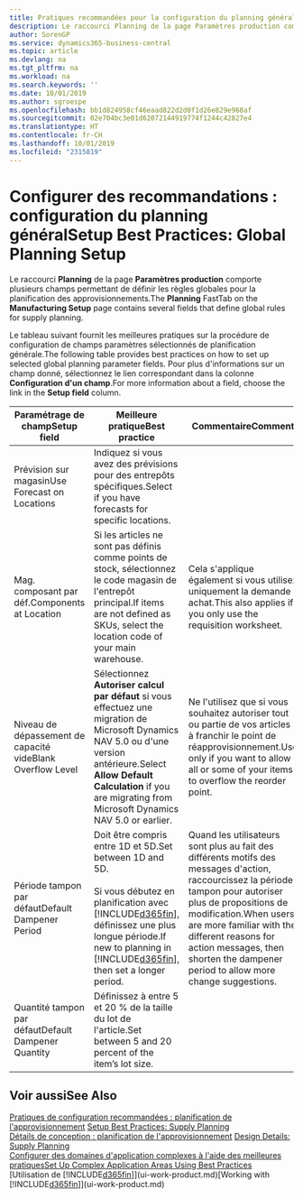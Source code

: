 ```yaml
---
title: Pratiques recommandées pour la configuration du planning général | Microsoft Docs
description: Le raccourci Planning de la page Paramètres production comporte plusieurs champs permettant de définir les règles globales pour la planification des approvisionnements.
author: SorenGP
ms.service: dynamics365-business-central
ms.topic: article
ms.devlang: na
ms.tgt_pltfrm: na
ms.workload: na
ms.search.keywords: ''
ms.date: 10/01/2019
ms.author: sgroespe
ms.openlocfilehash: bb1d824958cf46eaad822d2d0f1d26e829e968af
ms.sourcegitcommit: 02e704bc3e01d62072144919774f1244c42827e4
ms.translationtype: HT
ms.contentlocale: fr-CH
ms.lasthandoff: 10/01/2019
ms.locfileid: "2315819"
---
```

# <a name="setup-best-practices-global-planning-setup"></a><span data-ttu-id="63f77-103">Configurer des recommandations : configuration du planning général</span><span class="sxs-lookup"><span data-stu-id="63f77-103">Setup Best Practices: Global Planning Setup</span></span>
<span data-ttu-id="63f77-104">Le raccourci **Planning** de la page **Paramètres production** comporte plusieurs champs permettant de définir les règles globales pour la planification des approvisionnements.</span><span class="sxs-lookup"><span data-stu-id="63f77-104">The **Planning** FastTab on the **Manufacturing Setup** page contains several fields that define global rules for supply planning.</span></span>  

 <span data-ttu-id="63f77-105">Le tableau suivant fournit les meilleures pratiques sur la procédure de configuration de champs paramètres sélectionnés de planification générale.</span><span class="sxs-lookup"><span data-stu-id="63f77-105">The following table provides best practices on how to set up selected global planning parameter fields.</span></span> <span data-ttu-id="63f77-106">Pour plus d'informations sur un champ donné, sélectionnez le lien correspondant dans la colonne **Configuration d'un champ**.</span><span class="sxs-lookup"><span data-stu-id="63f77-106">For more information about a field, choose the link in the **Setup field** column.</span></span>  

|<span data-ttu-id="63f77-107">Paramétrage de champ</span><span class="sxs-lookup"><span data-stu-id="63f77-107">Setup field</span></span>|<span data-ttu-id="63f77-108">Meilleure pratique</span><span class="sxs-lookup"><span data-stu-id="63f77-108">Best practice</span></span>|<span data-ttu-id="63f77-109">Commentaire</span><span class="sxs-lookup"><span data-stu-id="63f77-109">Comment</span></span>|  
|-----------------|-------------------|-------------|  
|<span data-ttu-id="63f77-110">Prévision sur magasin</span><span class="sxs-lookup"><span data-stu-id="63f77-110">Use Forecast on Locations</span></span>|<span data-ttu-id="63f77-111">Indiquez si vous avez des prévisions pour des entrepôts spécifiques.</span><span class="sxs-lookup"><span data-stu-id="63f77-111">Select if you have forecasts for specific locations.</span></span>||  
|<span data-ttu-id="63f77-112">Mag. composant par déf.</span><span class="sxs-lookup"><span data-stu-id="63f77-112">Components at Location</span></span>|<span data-ttu-id="63f77-113">Si les articles ne sont pas définis comme points de stock, sélectionnez le code magasin de l'entrepôt principal.</span><span class="sxs-lookup"><span data-stu-id="63f77-113">If items are not defined as SKUs, select the location code of your main warehouse.</span></span>|<span data-ttu-id="63f77-114">Cela s'applique également si vous utilisez uniquement la demande achat.</span><span class="sxs-lookup"><span data-stu-id="63f77-114">This also applies if you only use the requisition worksheet.</span></span>|  
|<span data-ttu-id="63f77-115">Niveau de dépassement de capacité vide</span><span class="sxs-lookup"><span data-stu-id="63f77-115">Blank Overflow Level</span></span>|<span data-ttu-id="63f77-116">Sélectionnez **Autoriser calcul par défaut** si vous effectuez une migration de Microsoft Dynamics NAV 5.0 ou d'une version antérieure.</span><span class="sxs-lookup"><span data-stu-id="63f77-116">Select **Allow Default Calculation** if you are migrating from Microsoft Dynamics NAV 5.0 or earlier.</span></span>|<span data-ttu-id="63f77-117">Ne l'utilisez que si vous souhaitez autoriser tout ou partie de vos articles à franchir le point de réapprovisionnement.</span><span class="sxs-lookup"><span data-stu-id="63f77-117">Use only if you want to allow all or some of your items to overflow the reorder point.</span></span>|  
|<span data-ttu-id="63f77-118">Période tampon par défaut</span><span class="sxs-lookup"><span data-stu-id="63f77-118">Default Dampener Period</span></span>|<span data-ttu-id="63f77-119">Doit être compris entre 1D et 5D.</span><span class="sxs-lookup"><span data-stu-id="63f77-119">Set between 1D and 5D.</span></span><br /><br /> <span data-ttu-id="63f77-120">Si vous débutez en planification avec [!INCLUDE[d365fin](includes/d365fin_md.md)], définissez une plus longue période.</span><span class="sxs-lookup"><span data-stu-id="63f77-120">If new to planning in [!INCLUDE[d365fin](includes/d365fin_md.md)], then set a longer period.</span></span>|<span data-ttu-id="63f77-121">Quand les utilisateurs sont plus au fait des différents motifs des messages d'action, raccourcissez la période tampon pour autoriser plus de propositions de modification.</span><span class="sxs-lookup"><span data-stu-id="63f77-121">When users are more familiar with the different reasons for action messages, then shorten the dampener period to allow more change suggestions.</span></span>|  
|<span data-ttu-id="63f77-122">Quantité tampon par défaut</span><span class="sxs-lookup"><span data-stu-id="63f77-122">Default Dampener Quantity</span></span>|<span data-ttu-id="63f77-123">Définissez à entre 5 et 20 % de la taille du lot de l'article.</span><span class="sxs-lookup"><span data-stu-id="63f77-123">Set between 5 and 20 percent of the item’s lot size.</span></span>||  

## <a name="see-also"></a><span data-ttu-id="63f77-124">Voir aussi</span><span class="sxs-lookup"><span data-stu-id="63f77-124">See Also</span></span>  
 <span data-ttu-id="63f77-125">[Pratiques de configuration recommandées : planification de l'approvisionnement](setup-best-practices-supply-planning.md) </span><span class="sxs-lookup"><span data-stu-id="63f77-125">[Setup Best Practices: Supply Planning](setup-best-practices-supply-planning.md) </span></span>  
 <span data-ttu-id="63f77-126">[Détails de conception : planification de l'approvisionnement](design-details-supply-planning.md) </span><span class="sxs-lookup"><span data-stu-id="63f77-126">[Design Details: Supply Planning](design-details-supply-planning.md) </span></span>  
 [<span data-ttu-id="63f77-127">Configurer des domaines d'application complexes à l'aide des meilleures pratiques</span><span class="sxs-lookup"><span data-stu-id="63f77-127">Set Up Complex Application Areas Using Best Practices</span></span>](set-up-complex-application-areas-using-best-practices.md)  
 <span data-ttu-id="63f77-128">[Utilisation de [!INCLUDE[d365fin](includes/d365fin_md.md)]](ui-work-product.md)</span><span class="sxs-lookup"><span data-stu-id="63f77-128">[Working with [!INCLUDE[d365fin](includes/d365fin_md.md)]](ui-work-product.md)</span></span>
